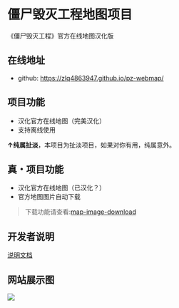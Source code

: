 
# 僵尸毁灭工程地图项目
  
《僵尸毁灭工程》官方在线地图汉化版
  
## 在线地址

- github: https://zlq4863947.github.io/pz-webmap/

## 项目功能

- 汉化官方在线地图（完美汉化）
- 支持离线使用

**↑纯属扯淡**，本项目为扯淡项目，如果对你有用，纯属意外。

## 真・项目功能

 - 汉化官方在线地图（已汉化？）
 - 官方地图图片自动下载
>下载功能请查看:[map-image-download](map-image-download/README.md)
  
## 开发者说明

[说明文档](DEV_README.md)

##  网站展示图

![](images/map.png)

